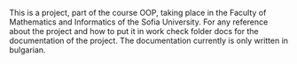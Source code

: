 This is a project, part of the course OOP, taking place in the Faculty of Mathematics and Informatics of the Sofia University. For any reference about the project and how to put it in work check folder docs for the documentation of the project. The documentation currently is only written in bulgarian.
